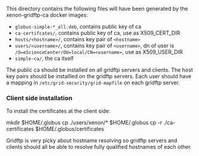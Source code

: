 This directory contains the following files will have been generated by the xenon-gridftp-ca docker images:

* `globus-simple-*_all.deb`, contains public key of ca
* `ca-certifcates/`, contains public key of ca, use as X509_CERT_DIR
* `hosts/<hostname>/`, contains key pair of `<hostname>`
* `users/<username>/`, contains key pair of `<username>`, dn of user is `/O=eScienceCenter/OU=local/CN=<username>`, use as X509_USER_DIR
* `simple-ca/`, the ca itself

The public ca should be installed on all gridftp servers and clients.
The host key pairs should be installled on the gridftp servers.
Each user should have a mapping in `/etc/grid-security/grid-mapfile` on each gridftp server.


### Client side installation

To install the certificates at the client side: 

mkdir $HOME/.globus
cp ./users/xenon/* $HOME/.globus
cp -r ./ca-certificates $HOME/.globus/certificates

Gridftp is very picky about hostname resolving so gridftp servers and clients should all be able to resolve fully qualified hostnames of each other.


